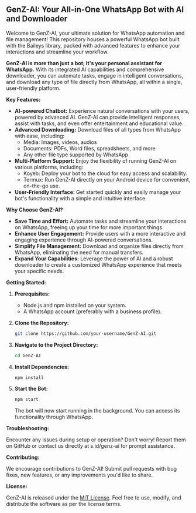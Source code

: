 
## GenZ-AI: Your All-in-One WhatsApp Bot with AI and Downloader

Welcome to GenZ-AI, your ultimate solution for WhatsApp automation and file management! This repository houses a powerful WhatsApp bot built with the Baileys library, packed with advanced features to enhance your interactions and streamline your workflow.

**GenZ-AI is more than just a bot; it's your personal assistant for WhatsApp.** With its integrated AI capabilities and comprehensive downloader, you can automate tasks, engage in intelligent conversations, and download any type of file directly from WhatsApp, all within a single, user-friendly platform.

**Key Features:**

* **AI-powered Chatbot:** Experience natural conversations with your users, powered by advanced AI. GenZ-AI can provide intelligent responses, assist with tasks, and even offer entertainment and educational value. 
* **Advanced Downloading:**  Download files of all types from WhatsApp with ease, including:
    * Media: Images, videos, audios
    * Documents: PDFs, Word files, spreadsheets, and more 
    * Any other file type supported by WhatsApp
* **Multi-Platform Support:**  Enjoy the flexibility of running GenZ-AI on various platforms, including:
    * Koyeb:  Deploy your bot to the cloud for easy access and scalability.
    * Termux:  Run GenZ-AI directly on your Android device for convenient, on-the-go use.
* **User-Friendly Interface:** Get started quickly and easily manage your bot's functionality with a simple and intuitive interface.

**Why Choose GenZ-AI?**

* **Save Time and Effort:**  Automate tasks and streamline your interactions on WhatsApp, freeing up your time for more important things.
* **Enhance User Engagement:**  Provide users with a more interactive and engaging experience through AI-powered conversations.
* **Simplify File Management:**  Download and organize files directly from WhatsApp, eliminating the need for manual transfers.
* **Expand Your Capabilities:**  Leverage the power of AI and a robust downloader to create a customized WhatsApp experience that meets your specific needs.

**Getting Started:**

1. **Prerequisites:**
   * Node.js and npm installed on your system.
   * A WhatsApp account (preferably with a business profile).

2. **Clone the Repository:**
   ```bash
   git clone https://github.com/your-username/GenZ-AI.git
   ```

3. **Navigate to the Project Directory:**
   ```bash
   cd GenZ-AI
   ```

4. **Install Dependencies:**
   ```bash
   npm install
   ```

5. **Start the Bot:**
   ```bash
   npm start
   ```

   The bot will now start running in the background.  You can access its functionality through WhatsApp.
   
**Troubleshooting:**

Encounter any issues during setup or operation?  Don't worry!  Report them on GitHub or contact us directly at s.id/genz-ai for prompt assistance.

**Contributing:**

We encourage contributions to GenZ-AI!  Submit pull requests with bug fixes, new features, or any improvements you'd like to share.

**License:**

GenZ-AI is released under the [MIT License](LICENSE).  Feel free to use, modify, and distribute the software as per the license terms.